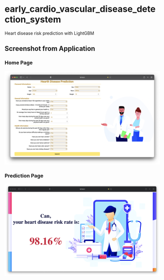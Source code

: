 # early_cardio_vascular_disease_detection_system
Heart disease risk prediction with LightGBM
## Screenshot from Application

### Home Page

<img src="static/first.png">

### Prediction Page

<img src="static/second.png">
